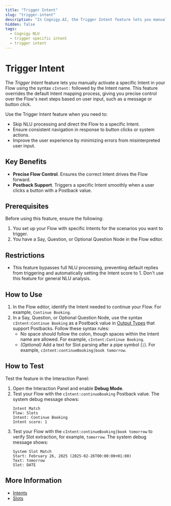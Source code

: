 ```yaml
---
title: "Trigger Intent" 
slug: "trigger-intent"
description: "In Cognigy.AI, the Trigger Intent feature lets you manually activate a specific Intent in your Flow using the syntax `cIntent:` followed by the Intent name, overriding regular Intent mapping."
hidden: false
tags:
  - Cognigy NLU
  - trigger specific intent
  - trigger intent
---
```


# Trigger Intent

The _Trigger Intent_ feature lets you
manually activate a specific Intent in your Flow using the syntax `cIntent:` followed by the Intent name.
This feature overrides the default Intent mapping process, giving you precise control over the Flow's next steps based on user input, such as a message or button click.

Use the Trigger Intent feature when you need to:

- Skip NLU processing and direct the Flow to a specific Intent.
- Ensure consistent navigation in response to button clicks or system actions.
- Improve the user experience by minimizing errors from misinterpreted user input.

## Key Benefits

- **Precise Flow Control**. Ensures the correct Intent drives the Flow forward.
- **Postback Support**. Triggers a specific Intent smoothly when a user clicks a button with a Postback value.

## Prerequisites

Before using this feature, ensure the following:

1. You set up your Flow with specific Intents for the scenarios you want to trigger.
2. You have a Say, Question, or Optional Question Node in the Flow editor.

## Restrictions

- This feature bypasses full NLU processing, preventing default replies from triggering and automatically setting the Intent score to 1. Don't use this feature for general NLU analysis.

## How to Use

1. In the Flow editor, identify the Intent needed to continue your Flow. For example, `Continue Booking`.
2. In a Say, Question, or Optional Question Node, use the syntax `cIntent:Continue Booking` as a Postback value in [Output Types](../../../build/node-reference/basic/say.md) that support Postbacks. 
    Follow these syntax rules:
    - No space should follow the colon, though spaces within the Intent name are allowed. For example, `cIntent:Continue Booking`.
    - _(Optional)_ Add a text for Slot parsing after a pipe symbol (`|`). For example, `cIntent:continueBooking|book tomorrow`.

## How to Test

Test the feature in the Interaction Panel:

1. Open the Interaction Panel and enable **Debug Mode**.
2. Test your Flow with the `cIntent:continueBooking` Postback value. The system debug message shows:
    ```text
    Intent Match
    Flow: Slots
    Intent: Continue Booking
    Intent score: 1
    ```
3. Test your Flow with the `cIntent:continueBooking|book tomorrow` to verify Slot extraction, for example, `tomorrow`. The system debug message shows:
    ```text
    System Slot Match
    Start: February 26, 2025 (2025-02-26T00:00:00+01:00)
    Text: tomorrow
    Slot: DATE
    ```

## More Information

- [Intents](overview.md)
- [Slots](../slots/overview.md)